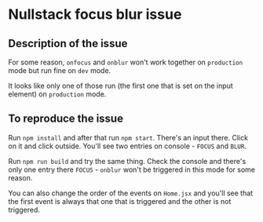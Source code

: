 # Nullstack focus blur issue

## Description of the issue

For some reason, `onfocus` and `onblur` won't work together on `production` mode but run fine on `dev` mode.

It looks like only one of those run (the first one that is set on the input element) on `production` mode.

## To reproduce the issue

Run `npm install` and after that run `npm start`. There's an input there. Click on it and click outside. You'll see two entries on console - `FOCUS` and `BLUR`.

Run `npm run build` and try the same thing. Check the console and there's only one entry there `FOCUS` - `onblur` won't be triggered in this mode for some reason.

You can also change the order of the events on `Home.jsx` and you'll see that the first event is always that one that is triggered and the other is not triggered.